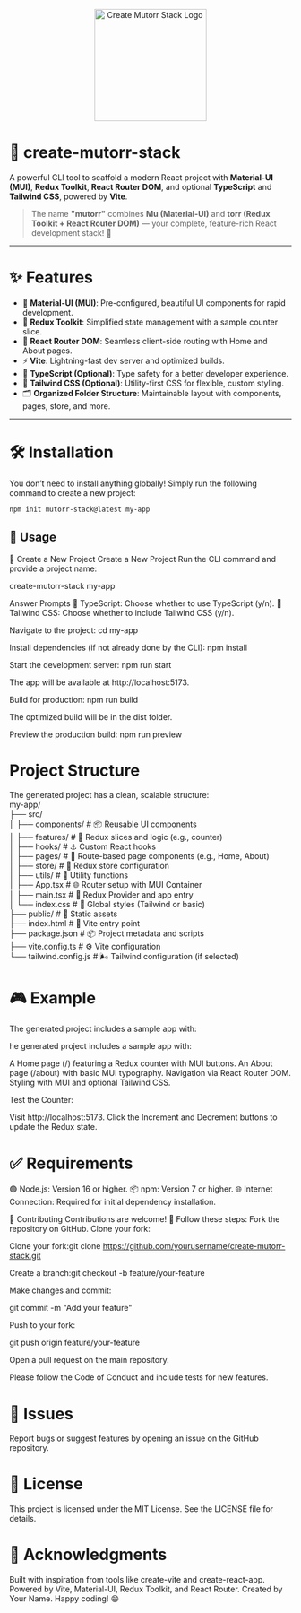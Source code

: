 <p align="center">
  <img src="https://res.cloudinary.com/dzooftuit/image/upload/v1745995442/logo_ewfpn4.svg" alt="Create Mutorr Stack Logo" width="200"/>
</p>

# 🚀 **create-mutorr-stack**

A powerful CLI tool to scaffold a modern React project with **Material-UI (MUI)**, **Redux Toolkit**, **React Router DOM**, and optional **TypeScript** and **Tailwind CSS**, powered by **Vite**.

> The name **"mutorr"** combines **Mu (Material-UI)** and **torr (Redux Toolkit + React Router DOM)** — your complete, feature-rich React development stack! 🎉

---

# ✨ **Features**

- 🎨 **Material-UI (MUI)**: Pre-configured, beautiful UI components for rapid development.
- 🧠 **Redux Toolkit**: Simplified state management with a sample counter slice.
- 🧭 **React Router DOM**: Seamless client-side routing with Home and About pages.
- ⚡ **Vite**: Lightning-fast dev server and optimized builds.
- 🧾 **TypeScript (Optional)**: Type safety for a better developer experience.
- 🌈 **Tailwind CSS (Optional)**: Utility-first CSS for flexible, custom styling.
- 🗂️ **Organized Folder Structure**: Maintainable layout with components, pages, store, and more.

---

# 🛠️ **Installation**

You don’t need to install anything globally! Simply run the following command to create a new project:

```bash
npm init mutorr-stack@latest my-app


```

## 🚀 Usage

📁 Create a New Project
Create a New Project
Run the CLI command and provide a project name:

create-mutorr-stack my-app

Answer Prompts
📝 TypeScript: Choose whether to use TypeScript (y/n).
🎨 Tailwind CSS: Choose whether to include Tailwind CSS (y/n).

Navigate to the project:
cd my-app

Install dependencies (if not already done by the CLI):
npm install

Start the development server:
npm run start

The app will be available at http://localhost:5173.

Build for production:
npm run build

The optimized build will be in the dist folder.

Preview the production build:
npm run preview

# Project Structure

The generated project has a clean, scalable structure: <br>
my-app/ <br>
├── src/ <br>
│ ├── components/ # 📦 Reusable UI components <br>
│ ├── features/ # 🧩 Redux slices and logic (e.g., counter) <br>
│ ├── hooks/ # ⚓ Custom React hooks <br>
│ ├── pages/ # 📄 Route-based page components (e.g., Home, About) <br>
│ ├── store/ # 🏬 Redux store configuration <br>
│ ├── utils/ # 🔧 Utility functions <br>
│ ├── App.tsx # 🌐 Router setup with MUI Container <br>
│ ├── main.tsx # 🚀 Redux Provider and app entry <br>
│ └── index.css # 🎨 Global styles (Tailwind or basic) <br>
├── public/ # 📂 Static assets <br>
├── index.html # 📑 Vite entry point <br>
├── package.json # 📦 Project metadata and scripts <br>
├── vite.config.ts # ⚙️ Vite configuration <br>
└── tailwind.config.js # 🌬️ Tailwind configuration (if selected) <br>

# 🎮 Example

The generated project includes a sample app with:

he generated project includes a sample app with:

A Home page (/) featuring a Redux counter with MUI buttons.
An About page (/about) with basic MUI typography.
Navigation via React Router DOM.
Styling with MUI and optional Tailwind CSS.

Test the Counter:

Visit http://localhost:5173.
Click the Increment and Decrement buttons to update the Redux state.

# ✅ Requirements

🟢 Node.js: Version 16 or higher.
📦 npm: Version 7 or higher.
🌐 Internet Connection: Required for initial dependency installation.

🤝 Contributing
Contributions are welcome! 🎉 Follow these steps:
Fork the repository on GitHub.
Clone your fork:

Clone your fork:git clone https://github.com/yourusername/create-mutorr-stack.git

Create a branch:git checkout -b feature/your-feature

Make changes and commit:

git commit -m "Add your feature"

Push to your fork:

git push origin feature/your-feature

Open a pull request on the main repository.

Please follow the Code of Conduct and include tests for new features.

# 🐛 Issues

Report bugs or suggest features by opening an issue on the GitHub repository.

# 📜 License

This project is licensed under the MIT License. See the LICENSE file for details.

# 🙌 Acknowledgments

Built with inspiration from tools like create-vite and create-react-app.
Powered by Vite, Material-UI, Redux Toolkit, and React Router.
Created by Your Name. Happy coding! 😄

```

```

